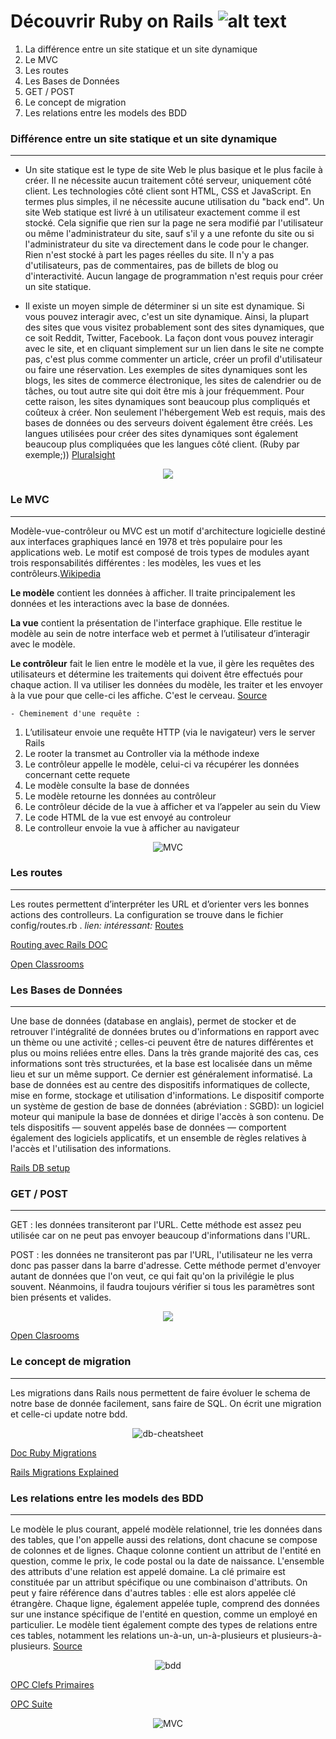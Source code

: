 # Découvrir Ruby on Rails ![alt text][logo]

1. La différence entre un site statique et un site dynamique
2. Le MVC
3. Les routes
4. Les Bases de Données
5. GET / POST
6. Le concept de migration
7. Les relations entre les models des BDD


### Différence entre un site statique et un site dynamique
<hr>


- Un site statique est le type de site Web le plus basique et le plus facile à créer. Il ne nécessite aucun traitement côté serveur, uniquement côté client. Les technologies côté client sont HTML, CSS et JavaScript. En termes plus simples, il ne nécessite aucune utilisation du "back end". Un site Web statique est livré à un utilisateur exactement comme il est stocké. Cela signifie que rien sur la page ne sera modifié par l'utilisateur ou même l'administrateur du site, sauf s'il y a une refonte du site ou si l'administrateur du site va directement dans le code pour le changer. Rien n'est stocké à part les pages réelles du site. Il n'y a pas d'utilisateurs, pas de commentaires, pas de billets de blog ou d'interactivité. Aucun langage de programmation n'est requis pour créer un site statique.

<div> 


- Il existe un moyen simple de déterminer si un site est dynamique. Si vous pouvez interagir avec, c'est un site dynamique. Ainsi, la plupart des sites que vous visitez probablement sont des sites dynamiques, que ce soit Reddit, Twitter, Facebook. La façon dont vous pouvez interagir avec le site, et en cliquant simplement sur un lien dans le site ne compte pas, c'est plus comme commenter un article, créer un profil d'utilisateur ou faire une réservation. Les exemples de sites dynamiques sont les blogs, les sites de commerce électronique, les sites de calendrier ou de tâches, ou tout autre site qui doit être mis à jour fréquemment.
Pour cette raison, les sites dynamiques sont beaucoup plus compliqués et coûteux à créer. Non seulement l'hébergement Web est requis, mais des bases de données ou des serveurs doivent également être créés. Les langues utilisées pour créer des sites dynamiques sont également beaucoup plus compliquées que les langues côté client. (Ruby par exemple;))
	<a href="https://www.pluralsight.com/blog/creative-professional/static-dynamic-websites-theres-difference" target="_blank">Pluralsight</a>

</div>

<p align="center">
	<img src="https://www.pluralsight.com/content/pluralsight/en/blog/creative-professional/sta/static-dynamic-websites-theres-difference/_jcr_content/main/hero_blog_block/image-res.img.jpg/1446605940972.jpg" target="_blank">
</p>


### Le MVC
<hr>
<p>
 Modèle-vue-contrôleur ou MVC est un motif d'architecture logicielle destiné aux interfaces graphiques lancé en 1978 et très populaire pour les applications web. Le motif est composé de trois types de modules ayant trois responsabilités différentes : les modèles, les vues et les contrôleurs.<a href="https://fr.wikipedia.org/wiki/Mod%C3%A8le-vue-contr%C3%B4leur">Wikipedia</a>

**Le modèle**  contient les données à afficher. Il traite principalement les données et les interactions avec la base de données. 

**La vue** contient la présentation de l'interface graphique. Elle restitue le modèle au sein de notre interface web et permet à l’utilisateur d’interagir avec le modèle.

**Le contrôleur** fait le lien entre le modèle et la vue, il gère les requêtes des utilisateurs et détermine les traitements qui doivent être effectués pour chaque action. Il va utiliser les données du modèle, les traiter et les envoyer à la vue pour que celle-ci les affiche. C'est le cerveau.
<a href="https://openclassrooms.com/courses/apprenez-a-programmer-en-java/mieux-structurer-son-code-le-pattern-mvc">Source</a>


	- Cheminement d'une requête :
1. L’utilisateur envoie une requête HTTP (via le navigateur) vers le server Rails
2. Le rooter la transmet au Controller via la méthode indexe
3. Le contrôleur appelle le modèle, celui-ci va récupérer les données concernant cette requete
4. Le modèle consulte la base de données 
5. Le modèle retourne les données au contrôleur
6. Le contrôleur décide de la vue à afficher et va l’appeler au sein du View
7. Le code HTML de la vue est envoyé au controleur 
8. Le controlleur envoie la vue à afficher au navigateur



<p align="center">
	<img src="https://user.oc-static.com/files/399001_400000/399354.png" alt="MVC" target="_blank">
</p>


### Les routes
<hr>

Les routes permettent d’interpréter les URL et d’orienter vers les bonnes actions des controlleurs.
La configuration se trouve dans le fichier config/routes.rb .
*lien: intéressant:* [Routes](https://www.sois-net.fr/routes-ruby-on-rails/)


<a href="http://guides.rubyonrails.org/routing.html">Routing avec Rails DOC</a>

<a href="https://openclassrooms.com/courses/continuez-avec-ruby-on-rails/simplifiez-la-configuration-de-vos-routes">Open Classrooms</a>


### Les Bases de Données
<hr>

Une base de données (database en anglais),
permet de stocker et de retrouver l'intégralité de données brutes ou d'informations en rapport avec un thème ou une activité ;
celles-ci peuvent être de natures différentes et plus ou moins reliées entre elles. Dans la très grande majorité des cas,
ces informations sont très structurées, et la base est localisée dans un même lieu et sur un même support.
Ce dernier est généralement informatisé.
La base de données est au centre des dispositifs informatiques de collecte, mise en forme,
stockage et utilisation d'informations. Le dispositif comporte un système de gestion de base de données (abréviation : SGBD):
un logiciel moteur qui manipule la base de données et dirige l'accès à son contenu.
De tels dispositifs — souvent appelés base de données — comportent également des logiciels applicatifs,
et un ensemble de règles relatives à l'accès et l'utilisation des informations.

<a href="https://www.tutorialspoint.com/ruby-on-rails/rails-database-setup.htm">Rails DB setup</a>


### GET / POST
<hr>


GET : les données transiteront par l'URL. Cette méthode est assez peu utilisée car on ne peut pas envoyer beaucoup d'informations dans l'URL.


POST : les données ne transiteront pas par l'URL, l'utilisateur ne les verra donc pas passer dans la barre d'adresse. Cette méthode permet d'envoyer autant de données que l'on veut, ce qui fait qu'on la privilégie le plus souvent. Néanmoins, il faudra toujours vérifier si tous les paramètres sont bien présents et valides. 

<p align="center">
	<img src="https://image.slidesharecdn.com/servletandjsp-160521134141/95/servlet-and-jsp-interview-questions-7-638.jpg?cb=1463844382">
</p>


<a href="https://openclassrooms.com/courses/concevez-votre-site-web-avec-php-et-mysql/transmettre-des-donnees-avec-les-formulaires">Open Clasrooms</a>


### Le concept de migration
<hr>

Les migrations dans Rails nous permettent de faire évoluer le schema de notre base de donnée facilement, sans faire de SQL. 
On écrit une migration et celle-ci update notre bdd.

<p align="center">
	<img src="https://leanpub.com/site_images/rails3dot0-astudentmanual/db-cheatsheet.png" alt="db-cheatsheet" traget="_blank">
</p>

<a href="http://edgeguides.rubyonrails.org/active_record_migrations.html">Doc Ruby Migrations</a>

<a href="https://scotch.io/tutorials/understanding-migrations-in-rails">Rails Migrations Explained</a>


### Les relations entre les models des BDD
<hr>

Le modèle le plus courant, appelé modèle relationnel, trie les données dans des tables, que l'on appelle aussi des relations, dont chacune se compose de colonnes et de lignes. Chaque colonne contient un attribut de l'entité en question, comme le prix, le code postal ou la date de naissance. L'ensemble des attributs d'une relation est appelé domaine. La clé primaire est constituée par un attribut spécifique ou une combinaison d'attributs. On peut y faire référence dans d'autres tables : elle est alors appelée clé étrangère.
Chaque ligne, également appelée tuple, comprend des données sur une instance spécifique de l'entité en question, comme un employé en particulier.
Le modèle tient également compte des types de relations entre ces tables, notamment les relations un-à-un, un-à-plusieurs et plusieurs-à-plusieurs.
<a href="https://www.lucidchart.com/pages/fr/quest-ce-quun-mod%C3%A8le-de-base-de-donn%C3%A9es">Source</a>

<p align="center">
	<img src="https://blog.philipphauer.de/blog/2015/0514-relational-databases-strength-weaknesses-mongodb/ImpedenceMismatch-OO-Relational1.png" alt="bdd">
</p>


<a href="https://openclassrooms.com/courses/faites-une-base-de-donnees-avec-uml/comprendre-les-cles-primaires">OPC Clefs Primaires</a>

<a href="https://openclassrooms.com/courses/faites-une-base-de-donnees-avec-uml/mettez-en-oeuvre-les-differents-types-de-relations-a-laide-des-cles-etrangeres#">OPC Suite</a>


[logo]: https://upload.wikimedia.org/wikipedia/commons/thumb/6/62/Ruby_On_Rails_Logo.svg/200px-Ruby_On_Rails_Logo.svg.png "Ruby On Rails"

<p align="center">
	<img src="https://cdn-images-1.medium.com/max/1200/1*iIiiKaJKg8k9aRU8iWxCxA.jpeg" alt="MVC" target="_blank">
</p>
